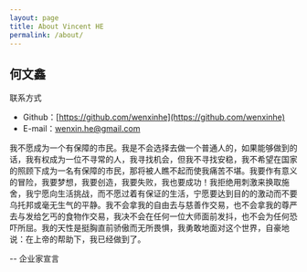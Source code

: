 ```yaml
---
layout: page
title: About Vincent HE
permalink: /about/
---
```


## 何文鑫

联系方式

* Github：[https://github.com/wenxinhe](https://github.com/wenxinhe)
* E-mail：wenxin.he@gmail.com

我不愿成为一个有保障的市民。我是不会选择去做一个普通人的，如果能够做到的话，我有权成为一位不寻常的人，我寻找机会，但我不寻找安稳，我不希望在国家的照顾下成为一名有保障的市民，那将被人瞧不起而使我痛苦不堪。我要作有意义的冒险，我要梦想，我要创造，我要失败，我也要成功！我拒绝用刺激来换取施舍，我宁愿向生活挑战，而不愿过着有保证的生活，宁愿要达到目的的激动而不要乌托邦或毫无生气的平静。我不会拿我的自由去与慈善作交易，也不会拿我的尊严去与发给乞丐的食物作交易，我决不会在任何一位大师面前发抖，也不会为任何恐吓所屈。我的天性是挺胸直前骄傲而无所畏惧，我勇敢地面对这个世界，自豪地说：在上帝的帮助下，我已经做到了。 

-- 企业家宣言
